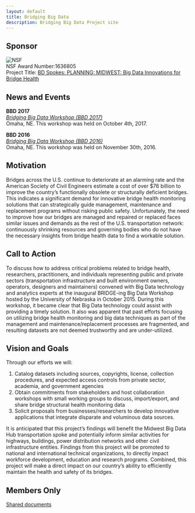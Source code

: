 ```yaml
---
layout: default
title: Bridging Big Data
description: Bridging Big Data Project site
---
```

## Sponsor
![NSF](http://www.nsf.gov/images/logos/nsf1.gif)  
NSF Award Number:1636805  
Project Title: [BD Spokes: PLANNING: MIDWEST: Big Data Innovations for Bridge Health](http://nsf.gov/awardsearch/showAward?AWD_ID=1636805&HistoricalAwards=false)

## News and Events

**BBD 2017**  
_[Bridging Big Data Workshop (BBD 2017)](https://bridgingbigdata.github.io/pages/bbd2017.html)_   
Omaha, NE. This workshop was held on October 4th, 2017.  


**BBD 2016**  
_[Bridging Big Data Workshop (BBD 2016)](https://bridgingbigdata.github.io/pages/bbd2016.html)_  
Omaha, NE. This workshop was held on November 30th, 2016.

## Motivation
Bridges across the U.S. continue to deteriorate at an alarming rate and the American Society of Civil Engineers estimate a cost of over $76 billion to improve the country’s functionally obsolete or structurally deficient bridges. This indicates a significant demand for innovative bridge health monitoring solutions that can strategically guide management, maintenance and replacement programs without risking public safety. Unfortunately, the need to improve how our bridges are managed and repaired or replaced faces similar issues and demands as the rest of the U.S. transportation network: continuously shrinking resources and governing bodies who do not have the necessary insights from bridge health data to find a workable solution.

## Call to Action
To discuss how to address critical problems related to bridge health, researchers, practitioners, and individuals representing public and private sectors (transportation infrastructure and built environment owners, operators, designers and maintainers) convened with Big Data technology and analytics experts at the inaugural BRIDGE-ing Big Data Workshop hosted by the University of Nebraska in October 2015. During this workshop, it became clear that Big Data technology could assist with providing a timely solution. It also was apparent that past efforts focusing on utilizing bridge health monitoring and big data techniques as part of the management and maintenance/replacement processes are fragmented, and resulting datasets are not deemed trustworthy and are under-utilized.

## Vision and Goals
Through our efforts we will:  

1. Catalog datasets including sources, copyrights, license, collection procedures, and expected access controls from private sector, academia, and government agencies  
1. Obtain commitments from stakeholders and host collaboration workshops with small working groups to discuss, import/export, and share bridge structural health monitoring data  
1. Solicit proposals from businesses/researchers to develop innovative applications that integrate disparate and voluminous data sources.  

It is anticipated that this project’s findings will benefit the Midwest Big Data Hub transportation spoke and potentially inform similar activities for highways, buildings, power distribution networks and other civil infrastructure entities. Findings from this project will be promoted to national and international technical organizations, to directly impact workforce development, education and research programs. Combined, this project will make a direct impact on our country’s ability to efficiently maintain the health and safety of its bridges.

## Members Only
[Shared documents](https://unomaha.box.com/s/wsrwu2c4bley87zkhzrt5s1p7h06o5sf)
